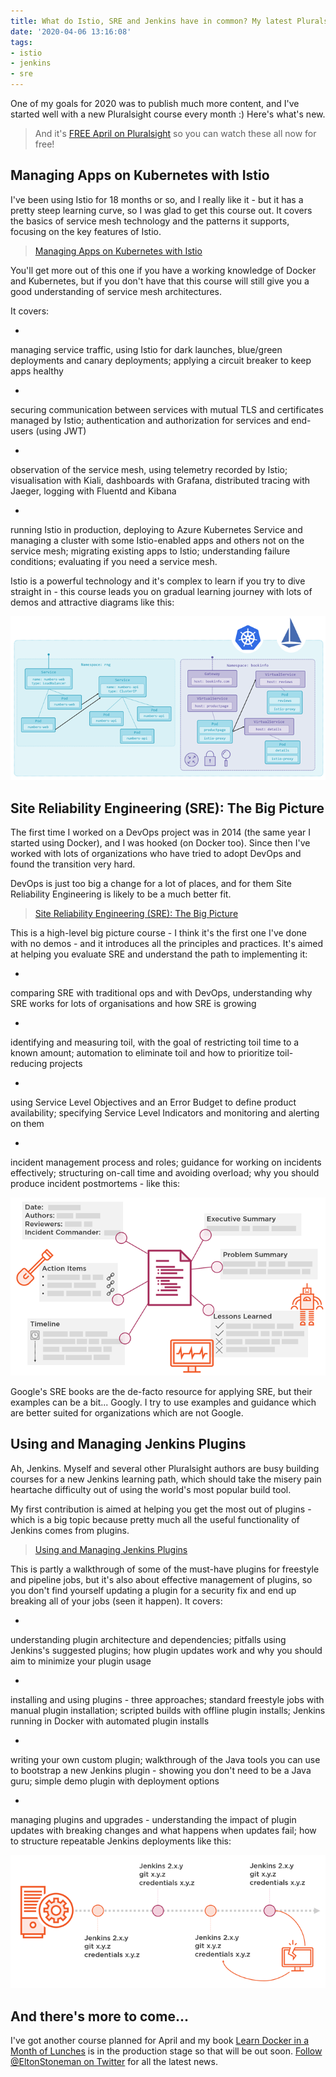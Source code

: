 ```yaml
---
title: What do Istio, SRE and Jenkins have in common? My latest Pluralsight courses
date: '2020-04-06 13:16:08'
tags:
- istio
- jenkins
- sre
---
```


One of my goals for 2020 was to publish much more content, and I've started well with a new Pluralsight course every month :) Here's what's new.

> And it's [FREE April on Pluralsight](/l/ps-free-april) so you can watch these all now for free!

## Managing Apps on Kubernetes with Istio

I've been using Istio for 18 months or so, and I really like it - but it has a pretty steep learning curve, so I was glad to get this course out. It covers the basics of service mesh technology and the patterns it supports, focusing on the key features of Istio.

> [Managing Apps on Kubernetes with Istio](/l/ps-istio)

You'll get more out of this one if you have a working knowledge of Docker and Kubernetes, but if you don't have that this course will still give you a good understanding of service mesh architectures.

It covers:

- 

managing service traffic, using Istio for dark launches, blue/green deployments and canary deployments; applying a circuit breaker to keep apps healthy

- 

securing communication between services with mutual TLS and certificates managed by Istio; authentication and authorization for services and end-users (using JWT)

- 

observation of the service mesh, using telemetry recorded by Istio; visualisation with Kiali, dashboards with Grafana, distributed tracing with Jaeger, logging with Fluentd and Kibana

- 

running Istio in production, deploying to Azure Kubernetes Service and managing a cluster with some Istio-enabled apps and others not on the service mesh; migrating existing apps to Istio; understanding failure conditions; evaluating if you need a service mesh.

Istio is a powerful technology and it's complex to learn if you try to dive straight in - this course leads you on gradual learning journey with lots of demos and attractive diagrams like this:

![Istio apps on Kubernetes](/content/images/2020/04/istio.png)

## Site Reliability Engineering (SRE): The Big Picture

The first time I worked on a DevOps project was in 2014 (the same year I started using Docker), and I was hooked (on Docker too). Since then I've worked with lots of organizations who have tried to adopt DevOps and found the transition very hard.

DevOps is just too big a change for a lot of places, and for them Site Reliability Engineering is likely to be a much better fit.

> [Site Reliability Engineering (SRE): The Big Picture](/l/ps-31WqX)

This is a high-level big picture course - I think it's the first one I've done with no demos - and it introduces all the principles and practices. It's aimed at helping you evaluate SRE and understand the path to implementing it:

- 

comparing SRE with traditional ops and with DevOps, understanding why SRE works for lots of organisations and how SRE is growing

- 

identifying and measuring toil, with the goal of restricting toil time to a known amount; automation to eliminate toil and how to prioritize toil-reducing projects

- 

using Service Level Objectives and an Error Budget to define product availability; specifying Service Level Indicators and monitoring and alerting on them

- 

incident management process and roles; guidance for working on incidents effectively; structuring on-call time and avoiding overload; why you should produce incident postmortems - like this:

![Structuring an incident postmortem](/content/images/2020/04/sre.png)

Google's SRE books are the de-facto resource for applying SRE, but their examples can be a bit... Googly. I try to use examples and guidance which are better suited for organizations which are not Google.

## Using and Managing Jenkins Plugins

Ah, Jenkins. Myself and several other Pluralsight authors are busy building courses for a new Jenkins learning path, which should take the misery pain heartache difficulty out of using the world's most popular build tool.

My first contribution is aimed at helping you get the most out of plugins - which is a big topic because pretty much all the useful functionality of Jenkins comes from plugins.

> [Using and Managing Jenkins Plugins](/l/ps-yNAPv)

This is partly a walkthrough of some of the must-have plugins for freestyle and pipeline jobs, but it's also about effective management of plugins, so you don't find yourself updating a plugin for a security fix and end up breaking all of your jobs (seen it happen). It covers:

- 

understanding plugin architecture and dependencies; pitfalls using Jenkins's suggested plugins; how plugin updates work and why you should aim to minimize your plugin usage

- 

installing and using plugins - three approaches; standard freestyle jobs with manual plugin installation; scripted builds with offline plugin installs; Jenkins running in Docker with automated plugin installs

- 

writing your own custom plugin; walkthrough of the Java tools you can use to bootstrap a new Jenkins plugin - showing you don't need to be a Java guru; simple demo plugin with deployment options

- 

managing plugins and upgrades - understanding the impact of plugin updates with breaking changes and what happens when updates fail; how to structure repeatable Jenkins deployments like this:

![Repeatable Jenkins deployment with rollback](/content/images/2020/04/jenkins.png)

## And there's more to come...

I've got another course planned for April and my book [Learn Docker in a Month of Lunches](https://www.manning.com/books/learn-docker-in-a-month-of-lunches) is in the production stage so that will be out soon. [Follow @EltonStoneman on Twitter](https://twitter.com/EltonStoneman) for all the latest news.

<!--kg-card-end: markdown-->